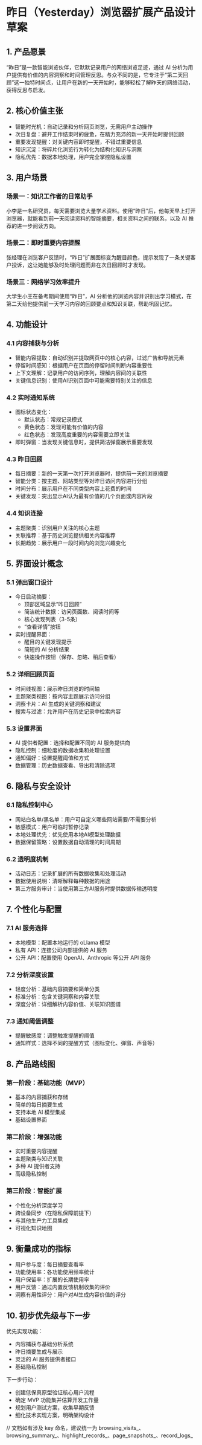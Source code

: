 昨日（Yesterday）浏览器扩展产品设计草案
===

## 1. 产品愿景

“昨日”是一款智能浏览伙伴，它默默记录用户的网络浏览足迹，通过 AI 分析为用户提供有价值的内容洞察和时间管理反思。与众不同的是，它专注于“第二天回顾”这一独特时间点，让用户在新的一天开始时，能够轻松了解昨天的网络活动，获得反思与启发。

## 2. 核心价值主张

- 智能时光机：自动记录和分析网页浏览，无需用户主动操作
- 次日复盘：避开工作结束时的疲惫，在精力充沛的新一天开始时提供回顾
- 重要发现提醒：对关键内容即时提醒，不错过重要信息
- 知识沉淀：将碎片化浏览行为转化为结构化知识与洞察
- 隐私优先：数据本地处理，用户完全掌控隐私设置

## 3. 用户场景

### 场景一：知识工作者的日常助手

小李是一名研究员，每天需要浏览大量学术资料。使用“昨日”后，他每天早上打开浏览器，就能看到前一天阅读资料的智能摘要，相关资料之间的联系，以及 AI 推荐的进一步阅读方向。

### 场景二：即时重要内容提醒

张经理在浏览客户反馈时，“昨日”扩展图标变为醒目颜色，提示发现了一条关键客户投诉，这让她能够及时处理问题而非在次日回顾时才发现。

### 场景三：网络学习效率提升

大学生小王在备考期间使用“昨日”，AI 分析他的浏览内容并识别出学习模式，在第二天给他提供前一天学习内容的回顾要点和知识关联，帮助巩固记忆。

## 4. 功能设计

### 4.1 内容捕获与分析

- 智能内容提取：自动识别并提取网页中的核心内容，过滤广告和导航元素
- 停留时间感知：根据用户在页面的停留时间判断内容重要性
- 上下文理解：记录用户的访问序列，理解内容间的关联性
- 关键信息识别：使用AI识别页面中可能需要特别关注的信息

### 4.2 实时通知系统

- 图标状态变化：
    - 默认状态：常规记录模式
    - 黄色状态：发现可能有价值的内容
    - 红色状态：发现高度重要的内容需要立即关注
- 即时弹窗：当发现关键信息时，提供简洁弹窗展示重要发现

### 4.3 昨日回顾

- 每日摘要：新的一天第一次打开浏览器时，提供前一天的浏览摘要
- 智能分类：按主题、网站类型等对昨日访问内容进行分组
- 时间分布：展示用户在不同类型内容上花费的时间
- 关键发现：突出显示AI认为最有价值的几个页面或内容片段

### 4.4 知识连接

- 主题聚类：识别用户关注的核心主题
- 关联推荐：基于历史浏览提供相关内容推荐
- 长期趋势：展示用户一段时间内的浏览兴趣变化

## 5. 界面设计概念

### 5.1 弹出窗口设计

- 今日启动摘要：
    - 顶部区域显示“昨日回顾”
    - 简洁统计数据：访问页面数、阅读时间等
    - 核心发现列表（3-5条）
    - “查看详情”按钮
- 实时提醒界面：
    - 醒目的关键发现提示
    - 简短的 AI 分析结果
    - 快速操作按钮（保存、忽略、稍后查看）

### 5.2 详细回顾页面

- 时间线视图：展示昨日浏览的时间轴
- 主题聚类视图：按内容主题展示访问分组
- 洞察卡片：AI 生成的关键洞察和建议
- 搜索与过滤：允许用户在历史记录中检索内容

### 5.3 设置界面

- AI 提供者配置：选择和配置不同的 AI 服务提供商
- 隐私控制：细粒度的数据收集和处理设置
- 通知偏好：设置提醒阈值和方式
- 数据管理：历史数据查看、导出和清除选项

## 6. 隐私与安全设计

### 6.1 隐私控制中心

- 网站白名单/黑名单：用户可自定义哪些网站需要/不需要分析
- 敏感模式：用户可临时暂停记录
- 本地处理优先：优先使用本地AI模型处理数据
- 数据保留策略：设置数据自动清理的时间周期

### 6.2 透明度机制

- 活动日志：记录扩展的所有数据收集和处理活动
- 数据使用说明：清晰解释每种数据的用途
- 第三方服务审计：当使用第三方AI服务时提供数据传输透明度

## 7. 个性化与配置

### 7.1 AI 服务选择

- 本地模型：配置本地运行的 oLlama 模型
- 私有 API：连接公司内部提供的 AI 服务
- 公开 API：配置使用 OpenAI、Anthropic 等公开 API 服务

### 7.2 分析深度设置

- 轻度分析：基础内容摘要和简单分类
- 标准分析：包含关键洞察和内容关联
- 深度分析：详细解析内容价值、关联知识图谱

### 7.3 通知阈值调整

- 提醒敏感度：调整触发提醒的阈值
- 通知样式：选择不同的提醒方式（图标变化、弹窗、声音等）

## 8. 产品路线图

### 第一阶段：基础功能（MVP）

- 基本的内容捕获和存储
- 简单的每日摘要生成
- 支持本地 AI 模型集成
- 基础设置界面

### 第二阶段：增强功能

- 实时重要内容提醒
- 主题聚类与知识关联
- 多种 AI 提供者支持
- 高级隐私控制

### 第三阶段：智能扩展

- 个性化分析深度学习
- 跨设备同步（在隐私保障前提下）
- 与其他生产力工具集成
- 可视化知识地图

## 9. 衡量成功的指标

- 用户参与度：每日摘要查看率
- 功能使用率：各功能使用频率统计
- 用户保留率：扩展的长期使用率
- 用户反馈：通过内置反馈机制收集的评价
- 洞察有用性评分：用户对AI生成内容价值的评分

## 10. 初步优先级与下一步

优先实现功能：

- 内容捕获与基础分析系统
- 昨日摘要生成与展示
- 灵活的 AI 服务提供者接口
- 基础隐私控制

下一步行动：

- 创建低保真原型验证核心用户流程
- 确定 MVP 功能集并估算开发工作量
- 规划用户测试方案，收集早期反馈
- 细化技术实现方案，明确架构设计

// 文档如有涉及 key 命名，建议统一为 browsing_visits_、browsing_summary_、highlight_records_、page_snapshots_、record_logs_